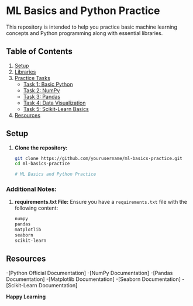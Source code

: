# ML Basics and Python Practice

This repository is intended to help you practice basic machine learning concepts and Python programming along with essential libraries.

## Table of Contents

1. [Setup](#setup)
2. [Libraries](#libraries)
3. [Practice Tasks](#practice-tasks)
   - [Task 1: Basic Python](#task-1-basic-python)
   - [Task 2: NumPy](#task-2-numpy)
   - [Task 3: Pandas](#task-3-pandas)
   - [Task 4: Data Visualization](#task-4-data-visualization)
   - [Task 5: Scikit-Learn Basics](#task-6-scikit-learn-basics)
4. [Resources](#resources)

## Setup

1. **Clone the repository:**
   ```bash
   git clone https://github.com/yourusername/ml-basics-practice.git
   cd ml-basics-practice

   # ML Basics and Python Practice


### Additional Notes:

1. **requirements.txt File:**
   Ensure you have a `requirements.txt` file with the following content:
   ```txt
   numpy
   pandas
   matplotlib
   seaborn
   scikit-learn
## Resources
-[Python Official Documentation]
-[NumPy Documentation]
-[Pandas Documentation]
-[Matplotlib Documentation]
-[Seaborn Documentation]
-[Scikit-Learn Documentation]

**Happy Learning** 

